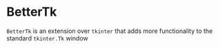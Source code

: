 # BetterTk
`BetterTk` is an extension over `tkinter` that adds more functionality to the standard `tkinter.Tk` window